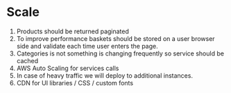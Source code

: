 # Scale
1. Products should be returned paginated
2. To improve performance baskets should be stored on a user browser side and validate each time user enters the page.
3. Categories is not something is changing frequently so service should be cached
4. AWS Auto Scaling for services calls
5. In case of heavy traffic we will deploy to additional instances.
5. CDN for UI libraries / CSS / custom fonts

